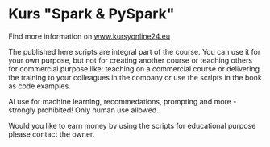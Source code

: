 # Kurs "Spark & PySpark"

Find more information on www.kursyonline24.eu

The published here scripts are integral part of the course. You can use it for your own purpose, but not for creating another course or teaching others for commercial purpose like: teaching on a commercial course or delivering the training to your colleagues in the company or use the scripts in the book as code examples.

AI use for machine learning, recommedations, prompting and more - strongly prohibited! Only human use allowed.

Would you like to earn money by using the scripts for educational purpose please contact the owner.
